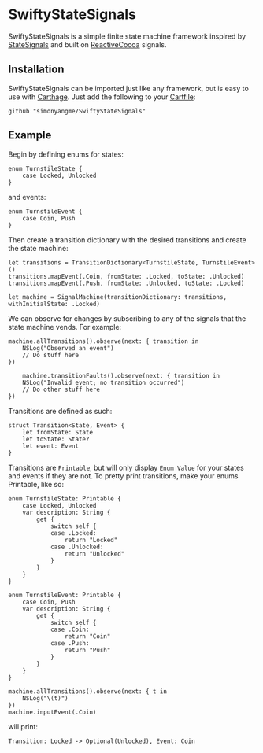 # SwiftyStateSignals

SwiftyStateSignals is a simple finite state machine framework inspired by [StateSignals](https://github.com/erikprice/StateSignals) and built on [ReactiveCocoa](https://github.com/ReactiveCocoa/ReactiveCocoa) signals.

## Installation

SwiftyStateSignals can be imported just like any framework, but is easy to use with [Carthage](https://github.com/Carthage/Carthage). Just add the following to your [Cartfile](https://github.com/Carthage/Carthage/blob/master/Documentation/Artifacts.md#cartfile):

    github "simonyangme/SwiftyStateSignals"

## Example

Begin by defining enums for states:

    enum TurnstileState {
        case Locked, Unlocked
    }

and events:

    enum TurnstileEvent {
        case Coin, Push
    }

Then create a transition dictionary with the desired transitions and create the state machine:

	let transitions = TransitionDictionary<TurnstileState, TurnstileEvent>()
	transitions.mapEvent(.Coin, fromState: .Locked, toState: .Unlocked)
    transitions.mapEvent(.Push, fromState: .Unlocked, toState: .Locked)
	
	let machine = SignalMachine(transitionDictionary: transitions, withInitialState: .Locked)

We can observe for changes by subscribing to any of the signals that the state machine vends. For example:

    machine.allTransitions().observe(next: { transition in
        NSLog("Observed an event")
        // Do stuff here
    })
    	
    	machine.transitionFaults().observe(next: { transition in
        NSLog("Invalid event; no transition occurred")
        // Do other stuff here
    })

Transitions are defined as such:

    struct Transition<State, Event> {
        let fromState: State
        let toState: State?
        let event: Event
    }

Transitions are `Printable`, but will only display `Enum Value` for your states and events if they are not. To pretty print transitions, make your enums Printable, like so:

	enum TurnstileState: Printable {
		case Locked, Unlocked
		var description: String {
			get {
				switch self {
				case .Locked:
					return "Locked"
				case .Unlocked:
					return "Unlocked"
				}
			}
		}
	}
	
	enum TurnstileEvent: Printable {
		case Coin, Push
		var description: String {
			get {
				switch self {
				case .Coin:
					return "Coin"
				case .Push:
					return "Push"
				}
			}
		}
	}

	machine.allTransitions().observe(next: { t in
        NSLog("\(t)")
    })
    machine.inputEvent(.Coin)

will print:

    Transition: Locked -> Optional(Unlocked), Event: Coin

